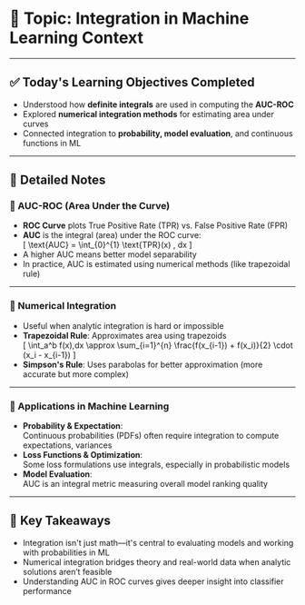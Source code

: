 # 📘 Topic: Integration in Machine Learning Context

---

## ✅ Today's Learning Objectives Completed

- Understood how **definite integrals** are used in computing the **AUC-ROC**  
- Explored **numerical integration methods** for estimating area under curves  
- Connected integration to **probability, model evaluation**, and continuous functions in ML  

---

## 📝 Detailed Notes

### 🔹 AUC-ROC (Area Under the Curve)

- **ROC Curve** plots True Positive Rate (TPR) vs. False Positive Rate (FPR)
- **AUC** is the integral (area) under the ROC curve:  
  \[
  \text{AUC} = \int_{0}^{1} \text{TPR}(x) \, dx
  \]
- A higher AUC means better model separability
- In practice, AUC is estimated using numerical methods (like trapezoidal rule)

---

### 🔹 Numerical Integration

- Useful when analytic integration is hard or impossible
- **Trapezoidal Rule**: Approximates area using trapezoids  
  \[
  \int_a^b f(x)\,dx \approx \sum_{i=1}^{n} \frac{f(x_{i-1}) + f(x_i)}{2} \cdot (x_i - x_{i-1})
  \]
- **Simpson's Rule**: Uses parabolas for better approximation (more accurate but more complex)

---

### 🔹 Applications in Machine Learning

- **Probability & Expectation**:  
  Continuous probabilities (PDFs) often require integration to compute expectations, variances
- **Loss Functions & Optimization**:  
  Some loss formulations use integrals, especially in probabilistic models
- **Model Evaluation**:  
  AUC is an integral metric measuring overall model ranking quality

---

## 🔑 Key Takeaways

- Integration isn't just math—it's central to evaluating models and working with probabilities in ML
- Numerical integration bridges theory and real-world data when analytic solutions aren’t feasible
- Understanding AUC in ROC curves gives deeper insight into classifier performance
